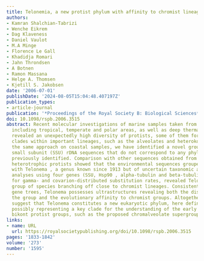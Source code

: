 ```yaml
---
title: Telonemia, a new protist phylum with affinity to chromist lineages
authors:
- Kamran Shalchian-Tabrizi
- Wenche Eikrem
- Dag Klaveness
- Daniel Vaulot
- M.A Minge
- Florence Le Gall
- Khadidja Romari
- Jahn Throndsen
- A Botnen
- Ramon Massana
- Helge A. Thomsen
- Kjetill S. Jakobsen
date: '2006-07-01'
publishDate: '2024-08-05T15:04:48.407197Z'
publication_types:
- article-journal
publication: '*Proceedings of the Royal Society B: Biological Sciences*'
doi: 10.1098/rspb.2006.3515
abstract: Recent molecular investigations of marine samples taken from different environments,
  including tropical, temperate and polar areas, as well as deep thermal vents, have
  revealed an unexpectedly high diversity of protists, some of them forming deep-branching
  clades within important lineages, such as the alveolates and heterokonts. Using
  the same approach on coastal samples, we have identified a novel group of protist
  small subunit (SSU) rDNA sequences that do not correspond to any phylogenetic group
  previously identified. Comparison with other sequences obtained from cultures of
  heterotrophic protists showed that the environmental sequences grouped together
  with Telonema , a genus known since 1913 but of uncertain taxonomic affinity. Phylogenetic
  analyses using four genes (SSU, Hsp90 , alpha-tubulin and beta-tubulin ), and accounting
  for gamma- and covarion-distributed substitution rates, revealed Telonema as a distinct
  group of species branching off close to chromist lineages. Consistent with these
  gene trees, Telonema possesses ultrastructures revealing both the distinctness of
  the group and the evolutionary affinity to chromist groups. Altogether, the data
  suggest that Telonema constitutes a new eukaryotic phylum, here defined as Telonemia,
  possibly representing a key clade for the understanding of the early evolution of
  bikont protist groups, such as the proposed chromalveolate supergroup.
links:
- name: URL
  url: https://royalsocietypublishing.org/doi/10.1098/rspb.2006.3515
pages: '1833-1842'
volume: '273'
number: '1595'
---
```

